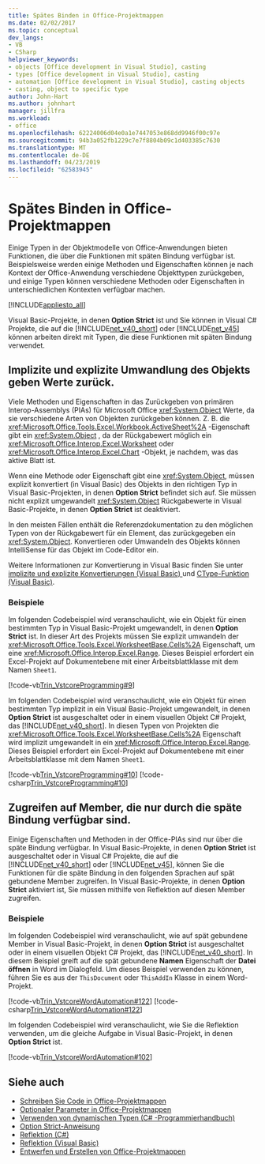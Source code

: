 ```yaml
---
title: Spätes Binden in Office-Projektmappen
ms.date: 02/02/2017
ms.topic: conceptual
dev_langs:
- VB
- CSharp
helpviewer_keywords:
- objects [Office development in Visual Studio], casting
- types [Office development in Visual Studio], casting
- automation [Office development in Visual Studio], casting objects
- casting, object to specific type
author: John-Hart
ms.author: johnhart
manager: jillfra
ms.workload:
- office
ms.openlocfilehash: 62224006d04e0a1e7447053e868dd9946f00c97e
ms.sourcegitcommit: 94b3a052fb1229c7e7f8804b09c1d403385c7630
ms.translationtype: MT
ms.contentlocale: de-DE
ms.lasthandoff: 04/23/2019
ms.locfileid: "62583945"
---
```

# <a name="late-binding-in-office-solutions"></a>Spätes Binden in Office-Projektmappen
  Einige Typen in der Objektmodelle von Office-Anwendungen bieten Funktionen, die über die Funktionen mit späten Bindung verfügbar ist. Beispielsweise werden einige Methoden und Eigenschaften können je nach Kontext der Office-Anwendung verschiedene Objekttypen zurückgeben, und einige Typen können verschiedene Methoden oder Eigenschaften in unterschiedlichen Kontexten verfügbar machen.

 [!INCLUDE[appliesto_all](../vsto/includes/appliesto-all-md.md)]

 Visual Basic-Projekte, in denen **Option Strict** ist und Sie können in Visual C# Projekte, die auf die [!INCLUDE[net_v40_short](../sharepoint/includes/net-v40-short-md.md)] oder [!INCLUDE[net_v45](../vsto/includes/net-v45-md.md)] können arbeiten direkt mit Typen, die diese Funktionen mit späten Bindung verwendet.

## <a name="implicit-and-explicit-casting-of-object-return-values"></a>Implizite und explizite Umwandlung des Objekts geben Werte zurück.
 Viele Methoden und Eigenschaften in das Zurückgeben von primären Interop-Assemblys (PIAs) für Microsoft Office <xref:System.Object> Werte, da sie verschiedene Arten von Objekten zurückgeben können. Z. B. die <xref:Microsoft.Office.Tools.Excel.Workbook.ActiveSheet%2A> -Eigenschaft gibt ein <xref:System.Object> , da der Rückgabewert möglich ein <xref:Microsoft.Office.Interop.Excel.Worksheet> oder <xref:Microsoft.Office.Interop.Excel.Chart> -Objekt, je nachdem, was das aktive Blatt ist.

 Wenn eine Methode oder Eigenschaft gibt eine <xref:System.Object>, müssen explizit konvertiert (in Visual Basic) des Objekts in den richtigen Typ in Visual Basic-Projekten, in denen **Option Strict** befindet sich auf. Sie müssen nicht explizit umgewandelt <xref:System.Object> Rückgabewerte in Visual Basic-Projekte, in denen **Option Strict** ist deaktiviert.

 In den meisten Fällen enthält die Referenzdokumentation zu den möglichen Typen von der Rückgabewert für ein Element, das zurückgegeben ein <xref:System.Object>. Konvertieren oder Umwandeln des Objekts können IntelliSense für das Objekt im Code-Editor ein.

 Weitere Informationen zur Konvertierung in Visual Basic finden Sie unter [implizite und explizite Konvertierungen &#40;Visual Basic&#41; ](/dotnet/visual-basic/programming-guide/language-features/data-types/implicit-and-explicit-conversions) und [CType-Funktion &#40;Visual Basic&#41;](/dotnet/visual-basic/language-reference/functions/ctype-function).

### <a name="examples"></a>Beispiele
 Im folgenden Codebeispiel wird veranschaulicht, wie ein Objekt für einen bestimmten Typ in Visual Basic-Projekt umgewandelt, in denen **Option Strict** ist. In dieser Art des Projekts müssen Sie explizit umwandeln der <xref:Microsoft.Office.Tools.Excel.WorksheetBase.Cells%2A> Eigenschaft, um eine <xref:Microsoft.Office.Interop.Excel.Range>. Dieses Beispiel erfordert ein Excel-Projekt auf Dokumentebene mit einer Arbeitsblattklasse mit dem Namen `Sheet1`.

 [!code-vb[Trin_VstcoreProgramming#9](../vsto/codesnippet/VisualBasic/Trin_VstcoreProgrammingExcelVB/Sheet1.vb#9)]

 Im folgenden Codebeispiel wird veranschaulicht, wie ein Objekt für einen bestimmten Typ implizit in ein Visual Basic-Projekt umgewandelt, in denen **Option Strict** ist ausgeschaltet oder in einem visuellen Objekt C# Projekt, das [!INCLUDE[net_v40_short](../sharepoint/includes/net-v40-short-md.md)]. In diesen Typen von Projekten die <xref:Microsoft.Office.Tools.Excel.WorksheetBase.Cells%2A> Eigenschaft wird implizit umgewandelt in ein <xref:Microsoft.Office.Interop.Excel.Range>. Dieses Beispiel erfordert ein Excel-Projekt auf Dokumentebene mit einer Arbeitsblattklasse mit dem Namen `Sheet1`.

 [!code-vb[Trin_VstcoreProgramming#10](../vsto/codesnippet/VisualBasic/Trin_VstcoreProgrammingExcelVB/Sheet1.vb#10)]
 [!code-csharp[Trin_VstcoreProgramming#10](../vsto/codesnippet/CSharp/Trin_VstcoreProgrammingExcelCS/Sheet1.cs#10)]

## <a name="access-members-that-are-available-only-through-late-binding"></a>Zugreifen auf Member, die nur durch die späte Bindung verfügbar sind.
 Einige Eigenschaften und Methoden in der Office-PIAs sind nur über die späte Bindung verfügbar. In Visual Basic-Projekte, in denen **Option Strict** ist ausgeschaltet oder in Visual C# Projekte, die auf die [!INCLUDE[net_v40_short](../sharepoint/includes/net-v40-short-md.md)] oder [!INCLUDE[net_v45](../vsto/includes/net-v45-md.md)], können Sie die Funktionen für die späte Bindung in den folgenden Sprachen auf spät gebundene Member zugreifen. In Visual Basic-Projekte, in denen **Option Strict** aktiviert ist, Sie müssen mithilfe von Reflektion auf diesen Member zugreifen.

### <a name="examples"></a>Beispiele
 Im folgenden Codebeispiel wird veranschaulicht, wie auf spät gebundene Member in Visual Basic-Projekt, in denen **Option Strict** ist ausgeschaltet oder in einem visuellen Objekt C# Projekt, das [!INCLUDE[net_v40_short](../sharepoint/includes/net-v40-short-md.md)]. In diesem Beispiel greift auf die spät gebundene **Namen** Eigenschaft der **Datei öffnen** in Word im Dialogfeld. Um dieses Beispiel verwenden zu können, führen Sie es aus der `ThisDocument` oder `ThisAddIn` Klasse in einem Word-Projekt.

 [!code-vb[Trin_VstcoreWordAutomation#122](../vsto/codesnippet/VisualBasic/Trin_VstcoreWordAutomationVB/ThisDocument.vb#122)]
 [!code-csharp[Trin_VstcoreWordAutomation#122](../vsto/codesnippet/CSharp/Trin_VstcoreWordAutomationCS/ThisDocument.cs#122)]

 Im folgenden Codebeispiel wird veranschaulicht, wie Sie die Reflektion verwenden, um die gleiche Aufgabe in Visual Basic-Projekt, in denen **Option Strict** ist.

 [!code-vb[Trin_VstcoreWordAutomation#102](../vsto/codesnippet/VisualBasic/Trin_VstcoreWordAutomationVB/ThisDocument.vb#102)]

## <a name="see-also"></a>Siehe auch
- [Schreiben Sie Code in Office-Projektmappen](../vsto/writing-code-in-office-solutions.md)
- [Optionaler Parameter in Office-Projektmappen](../vsto/optional-parameters-in-office-solutions.md)
- [Verwenden von dynamischen Typen &#40;C&#35; -Programmierhandbuch&#41;](/dotnet/csharp/programming-guide/types/using-type-dynamic)
- [Option Strict-Anweisung](/dotnet/visual-basic/language-reference/statements/option-strict-statement)
- [Reflektion (C#)](/dotnet/csharp/programming-guide/concepts/reflection)
- [Reflektion (Visual Basic)](/dotnet/visual-basic/programming-guide/concepts/reflection)
- [Entwerfen und Erstellen von Office-Projektmappen](../vsto/designing-and-creating-office-solutions.md)
